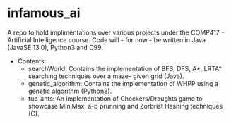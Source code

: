 # infamous_ai
A repo to hold implimentations over various projects under the COMP417 - Artificial Intelligence course. Code will - for now - be written in Java (JavaSE 13.0), Python3 and C99.

- Contents:
    - searchWorld: Contains the implementation of BFS, DFS, A*, LRTA* searching techniques over a maze- given grid (Java).
    - genetic_algorithm: Contains the implementation of WHPP using a genetic algorithm (Python3).
    - tuc_ants: An implementation of Checkers/Draughts game to showcase MiniMax, a-b prunning and Zorbrist Hashing techniques (C).
